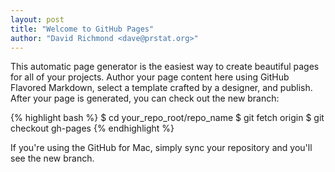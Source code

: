 ```yaml
---
layout: post
title: "Welcome to GitHub Pages"
author: "David Richmond <dave@prstat.org>"
---
```

This automatic page generator is the easiest way to create beautiful pages for all of your projects. Author your page content here using GitHub Flavored Markdown, select a template crafted by a designer, and publish. After your page is generated, you can check out the new branch:

{% highlight bash %}
$ cd your_repo_root/repo_name
$ git fetch origin
$ git checkout gh-pages
{% endhighlight %}

If you're using the GitHub for Mac, simply sync your repository and you'll see the new branch.

